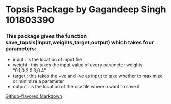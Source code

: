 # Topsis Package by Gagandeep Singh 101803390

<h3>This package gives the function save_topsis(input,weights,target,output) which takes four parameters:</h3>
   
<ul> 
    <li> input : is the location of input file </li>
    <li> weight : this takes the input value of every parameter weights "0.1,0.2,0.3,0.4" </li>
    <li> target : this takes the +ve and -ve as input to take whether to maximize or minimize a parameter </li>
    <li> output : is the location of the csv file where u want to save it </li>
</ul>  

[Github-flavored Markdown](https://guides.github.com/features/mastering-markdown/)

